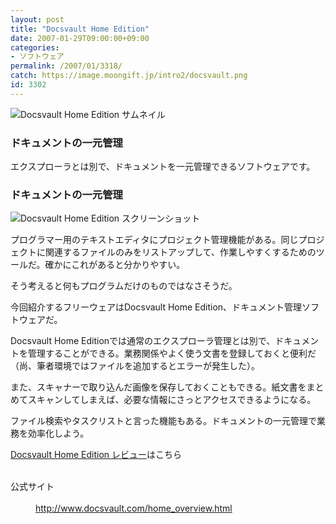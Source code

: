 ```yaml
---
layout: post
title: "Docsvault Home Edition"
date: 2007-01-29T09:00:00+09:00
categories:
- ソフトウェア
permalink: /2007/01/3318/
catch: https://image.moongift.jp/intro2/docsvault.png
id: 3302
---
```

 ![Docsvault Home Edition サムネイル](https://image.moongift.jp/intro2/docsvault.t.png "Docsvault Home Edition サムネイル")
  

### ドキュメントの一元管理
  
エクスプローラとは別で、ドキュメントを一元管理できるソフトウェアです。  
<!--more-->  

### ドキュメントの一元管理
  

![Docsvault Home Edition スクリーンショット](https://image.moongift.jp/intro2/docsvault.png "Docsvault Home Edition スクリーンショット")

  

プログラマー用のテキストエディタにプロジェクト管理機能がある。同じプロジェクトに関連するファイルのみをリストアップして、作業しやすくするためのツールだ。確かにこれがあると分かりやすい。

  

そう考えると何もプログラムだけのものではなさそうだ。

  

今回紹介するフリーウェアはDocsvault Home Edition、ドキュメント管理ソフトウェアだ。

  

Docsvault Home Editionでは通常のエクスプローラ管理とは別で、ドキュメントを管理することができる。業務関係やよく使う文書を登録しておくと便利だ（尚、筆者環境ではファイルを追加するとエラーが発生した）。

  

また、スキャナーで取り込んだ画像を保存しておくこともできる。紙文書をまとめてスキャンしてしまえば、必要な情報にさっとアクセスできるようになる。

  

ファイル検索やタスクリストと言った機能もある。ドキュメントの一元管理で業務を効率化しよう。

  

[Docsvault Home Edition レビュー](http://fw.moongift.jp/review/i-3321.html)はこちら

  
<dl>
<br><dt>公式サイト</dt>
<br><dd><a href="http://www.docsvault.com/home_overview.html" target="_blank">http://www.docsvault.com/home_overview.html</a></dd>
<br>
</dl>